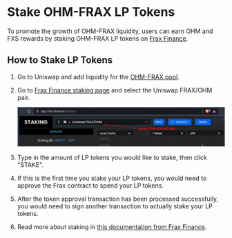 # Stake OHM-FRAX LP Tokens

To promote the growth of OHM-FRAX liquidity, users can earn OHM and FXS rewards by staking OHM-FRAX LP tokens on [Frax Finance](https://frax.finance/).

## How to Stake LP Tokens

1. Go to Uniswap and add liquidity for the [OHM-FRAX pool](https://v2.info.uniswap.org/pair/0x2dce0dda1c2f98e0f171de8333c3c6fe1bbf4877).

2. Go to [Frax Finance staking page](https://app.frax.finance/staking) and select the Uniswap FRAX/OHM pair.

    ![Select the correct pair](../.gitbook/assets/frax-partnership/staking_lp/pair.png)

3. Type in the amount of LP tokens you would like to stake, then click "STAKE".

4. If this is the first time you stake your LP tokens, you would need to approve the Frax contract to spend your LP tokens.

5. After the token approval transaction has been processed successfully, you would need to sign another transaction to actually stake your LP tokens.

6. Read more about staking in [this documentation from Frax Finance](https://docs.frax.finance/v/en/staking).
